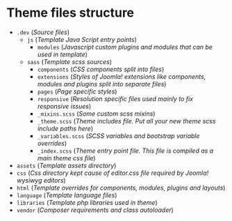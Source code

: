 # Theme files structure
* `.dev` (_Source files_)
    * `js` (_Template Java Script entry points_)
        * `modules` (_Javascript custom plugins and modules that can be used in template_)
    * `sass` (_Template scss sources_)
        * `components` (_CSS components split into files_)
        * `extensions` (_Styles of Joomla! extensions like components, modules and plugins split into separate files_)
        * `pages` (_Page specific styles_)
        * `responsive` (_Resolution specific files used mainly to fix responsive issues_)
        * `_mixins.scss` (_Some custom scss mixins_)
        * `_theme.scss` (_Theme includes file. Put all your new theme scss include paths here_)
        * `_variables.scss` (_SCSS variables and bootstrap variable overrides_)
        * `_index.scss` (_Theme entry point file. This file is compiled as a main theme css file_)
* `assets` (_Template assets directory_)
* `css` (_Css directory kept cause of editor.css file required by Joomla! wysiwyg editors_)
* `html` (_Template overrides for components, modules, plugins and layouts_)
* `language` (_Template language files_)
* `libraries` (_Template php libraries used in theme_)
* `vendor` (_Composer requirements and class autoloader_)